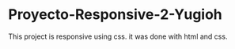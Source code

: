 # Proyecto-Responsive-2-Yugioh
This project is responsive using css. it was done with html and css.
